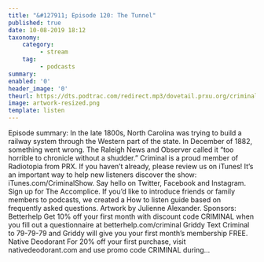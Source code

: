 ```yaml
---
title: "&#127911; Episode 120: The Tunnel"
published: true
date: 10-08-2019 18:12
taxonomy:
    category:
         - stream
    tag:
         - podcasts
summary:
enabled: '0'
header_image: '0'
theurl: https://dts.podtrac.com/redirect.mp3/dovetail.prxu.org/criminal/f9a49f7c-bbd8-4675-aece-376fb4a4e7ae/Episode_120_The_Tunnel_Part_1.mp3
image: artwork-resized.png
template: listen
---
```

 
Episode summary: In the late 1800s, North Carolina was trying to build a railway system through the Western part of the state. In December of 1882, something went wrong. The Raleigh News and Observer called it “too horrible to chronicle without a shudder.” Criminal is a proud member of Radiotopia from PRX. If you haven’t already, please review us on iTunes! It’s an important way to help new listeners discover the show: iTunes.com/CriminalShow. Say hello on Twitter, Facebook and Instagram. Sign up for The Accomplice. If you’d like to introduce friends or family members to podcasts, we created a How to listen guide based on frequently asked questions. Artwork by Julienne Alexander. Sponsors: Betterhelp Get 10% off your first month with discount code CRIMINAL when you fill out a questionnaire at betterhelp.com/criminal Griddy Text Criminal to 79-79-79 and Griddy will give you your first month’s membership FREE. Native Deodorant For 20% off your first purchase, visit nativedeodorant.com and use promo code CRIMINAL during…
